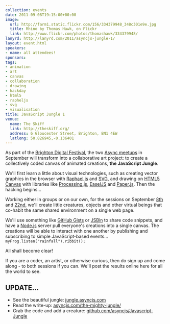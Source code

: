 ```yaml
---
collection: events
date: 2011-09-08T19:15:00+00:00
image: 
  url: http://farm1.static.flickr.com/156/334379948_348c301e9e.jpg
  title: Rhino by Thomas Hawk, on Flickr
  link: http://www.flickr.com/photos/thomashawk/334379948/
lanyrd: http://lanyrd.com/2011/asyncjs-jungle-1/
layout: event.html
speakers:
- name: all attendees!
sponsors: 
tags: 
- animation
- art
- canvas
- collaboration
- drawing
- hackday
- html5
- rapheljs
- svg
- visualisation
title: JavaScript Jungle 1
venue: 
  name: The Skiff
  link: http://theskiff.org/
  address: 6 Gloucester Street, Brighton, BN1 4EW
  latlong: 50.826945,-0.136401
---
```


<p class="summary">As part of the <a href="http://brightondigitalfestival.co.uk">Brighton Digital Festival</a>, the two <a href="https://asyncjs.com">Async meetups</a> in September will transform into a collaborative art project: to create a collectively coded canvas of animated creations, <strong>the JavaScript Jungle</strong>.</p>

<p>We'll first learn a little about visual technologies, such as creating vector graphics in the browser with <a href="http://raphaeljs.com">Raphael.js</a> and <a href="http://en.wikipedia.org/wiki/Scalable_Vector_Graphics">SVG</a>, and drawing on <a href="https://asyncjs.com/canvas/">HTML5 Canvas</a> with libraries like <a href="http://processingjs.org">Processing.js</a>, <a href="http://easeljs.com">EaselJS</a> and <a href="http://paperjs.org">Paper.js</a>. Then the hacking begins...</p>

<p>Working either in groups or on our own, for the sessions on September <a href="http://lanyrd.com/2011/asyncjs-jungle-1/">8th</a> and <a href="http://lanyrd.com/2011/asyncjs-jungle-2/">22nd</a>, we'll create little creatures, objects and other virtual beings that co-habit the same shared environment on a single web page.</p>

<p>We'll use something like <a href="https://gist.github.com">GitHub Gists</a> or <a href="http://jsbin.com">JSBin</a> to share code snippets, and have a <a href="https://asyncjs.com/nodejs/">Node.js</a> server pull everyone's creations into a single canvas. The creations will be able to interact with one another by publishing and subscribing to simple JavaScript-based events... <code>myFrog.listen("rainfall").ribbit();</code></p>

<p>All shall become clear!</p>

<p>If you are a coder, an artist, or otherwise curious, then do sign up and come along - to both sessions if you can. We'll post the results online here for all the world to see.</p>

<h2>UPDATE...</h2>
<ul>
<li>See the beautiful jungle: <a href="http://jungle.asyncjs.com">jungle.asyncjs.com</a>
</li>
    <li>Read the write-up: <a href="https://asyncjs.com/the-mighty-jungle/">asyncjs.com/the-mighty-jungle/</a>
</li>
    <li>Grab the code and add a creature: <a href="http://github.com/asyncjs/Javascript-Jungle">github.com/asyncjs/Javascript-Jungle</a>
</li>
</ul>
